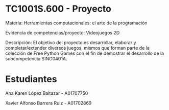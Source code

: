 # TC1001S.600 - Proyecto
Materia: Herramientas computacionales: el arte de la programación

Evidencia de competencias/proyecto: Videojuegos 2D

Descripción: El objetivo del proyecto es desarrollar, elaborar y completar/extender diversos juegos, mismos que forman parte de la colección de Free Python Games con el fin de demostrar el desarrollo de la subcompetencia SING0401A.

# Estudiantes

Ana Karen López Baltazar - A01707750

Xavier Alfonso Barrera Ruiz - A01702869
